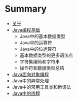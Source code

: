 # Summary

* [关于](README.md)
* [Java编程基础](chapter1.md)
  * Java中的基本数据类型
  * Java中的运算符
  * Java中的位运算符
  * 基本数据类型的更多语法点
  * 字符集编码和字符串
  * 操作符和数据类型总结
* [Java面向对象编程](javamian-xiang-dui-xiang-bian-cheng.md)
* Java中的异常处理
* Java中的常用工具类和新语法
* [Java中的线程](javazhong-de-xian-cheng.md)


